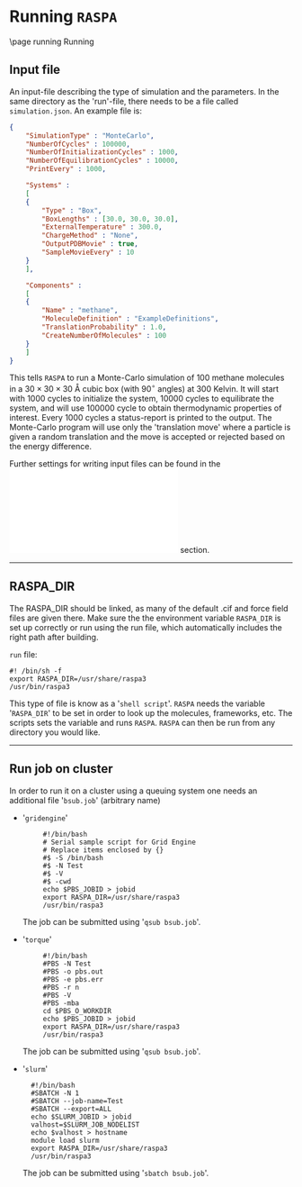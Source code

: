 # Running `RASPA`
\page running Running

## Input file

An input-file describing the type of simulation and the parameters. In the same directory as the 'run'-file, there needs to be a file called `simulation.json`. An example file is:
```json
{
    "SimulationType" : "MonteCarlo",
    "NumberOfCycles" : 100000,
    "NumberOfInitializationCycles" : 1000,
    "NumberOfEquilibrationCycles" : 10000,
    "PrintEvery" : 1000,

    "Systems" :
    [
    {
        "Type" : "Box",
        "BoxLengths" : [30.0, 30.0, 30.0],
        "ExternalTemperature" : 300.0,
        "ChargeMethod" : "None",
        "OutputPDBMovie" : true,
        "SampleMovieEvery" : 10
    }
    ],

    "Components" :
    [
    {
        "Name" : "methane",
        "MoleculeDefinition" : "ExampleDefinitions",
        "TranslationProbability" : 1.0,
        "CreateNumberOfMolecules" : 100
    }
    ]
}
```
This tells `RASPA` to run a Monte-Carlo simulation of 100 methane
molecules in a $30\times30\times30$ Å cubic box (with 90$^\circ$
angles) at 300 Kelvin. It will start with 1000 cycles to initialize
the system, 10000 cycles to equilibrate the system, and will use
100000 cycle to obtain thermodynamic properties of interest. Every
1000 cycles a status-report is printed to the output. The
Monte-Carlo program will use only the 'translation move' where a
particle is given a random translation and the move is accepted or
rejected based on the energy difference.

Further settings for writing input files can be found in the ![commands](docs/manual/commands.md) section.

----------------------------------------------------------------------------------

## RASPA_DIR

The RASPA_DIR should be linked, as many of the default .cif and force field files are given there. Make sure the the environment variable `RASPA_DIR` is set up correctly or run using the run file, which automatically includes the right path after building.

`run` file:
```
#! /bin/sh -f
export RASPA_DIR=/usr/share/raspa3
/usr/bin/raspa3
```
This type of file is know as a '`shell script`'. `RASPA` needs the
variable '`RASPA_DIR`' to be set in order to look up the molecules,
frameworks, etc. The scripts sets the variable and runs `RASPA`.
`RASPA` can then be run from any directory you would like.

----------------------------------------------------------------------------------

## Run job on cluster

In order to run it on a cluster using a queuing system one needs an
additional file '`bsub.job`' (arbitrary name)

-   '`gridengine`'

             #!/bin/bash
             # Serial sample script for Grid Engine
             # Replace items enclosed by {}
             #$ -S /bin/bash
             #$ -N Test
             #$ -V
             #$ -cwd
             echo $PBS_JOBID > jobid
             export RASPA_DIR=/usr/share/raspa3
             /usr/bin/raspa3

    The job can be submitted using '`qsub bsub.job`'.

-   '`torque`'

             #!/bin/bash
             #PBS -N Test
             #PBS -o pbs.out
             #PBS -e pbs.err
             #PBS -r n
             #PBS -V
             #PBS -mba
             cd $PBS_O_WORKDIR
             echo $PBS_JOBID > jobid
             export RASPA_DIR=/usr/share/raspa3
             /usr/bin/raspa3

    The job can be submitted using '`qsub bsub.job`'.

-   '`slurm`'

          #!/bin/bash 
          #SBATCH -N 1
          #SBATCH --job-name=Test
          #SBATCH --export=ALL
          echo $SLURM_JOBID > jobid
          valhost=$SLURM_JOB_NODELIST
          echo $valhost > hostname
          module load slurm
          export RASPA_DIR=/usr/share/raspa3
          /usr/bin/raspa3

    The job can be submitted using '`sbatch bsub.job`'.
